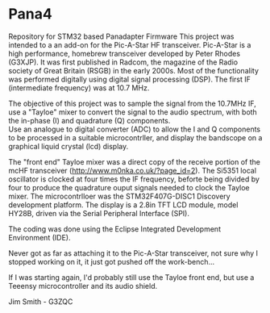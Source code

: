 # Pana4
Repository for STM32 based Panadapter Firmware
This project was intended to a an add-on for the Pic-A-Star HF transceiver.  Pic-A-Star is a high performance, 
homebrew transceiver developed by Peter Rhodes (G3XJP).  It was first published in Radcom, the magazine of the 
Radio society of Great Britain (RSGB) in the early 2000s.  Most of the functionality was performed digitally 
using digital signal processing (DSP).  The first IF (intermediate frequency) was at 10.7 MHz.  

The objective of this project was to sample the signal from the 10.7MHz IF, use a "Tayloe" mixer to 
convert the signal to the audio spectrum, with both the in-phase (I) and quadrature (Q) components.  
Use an analogue to digital converter (ADC) to allow the I and Q components to be processed in a 
suitable microcontrller, and display the bandscope on a graphical liquid crystal (lcd) display.  

The "front end" Tayloe mixer was a direct copy of the receive portion of the mcHF transceiver 
(http://www.m0nka.co.uk/?page_id=2).  The Si5351 local oscillator is clocked at four times the 
IF frequency, beforte being divided by four to produce the quadrature ouput signals needed to 
clock the Tayloe mixer.  The microcontrlloer was the STM32F407G-DISC1 Discovery development 
platform.  The display is a 2.8in TFT LCD module, model HY28B, driven via the Serial Peripheral 
Interface (SPI).  

The coding was done using the Eclipse Integrated Development Environment (IDE).  

Never got as far as attaching it to the Pic-A-Star transceiver, not sure why I stopped working on it, 
it just got pushed off the work-bench...  

If I was starting again, I'd probably still use the Tayloe front end, but use a Teeensy 
microcontroller and its audio shield.  

Jim Smith - G3ZQC
